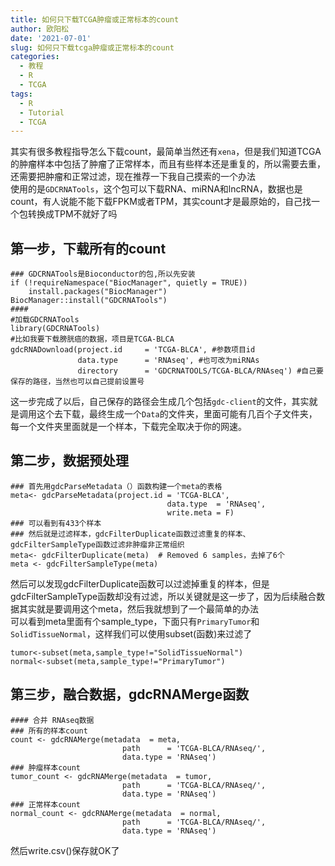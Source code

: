 ```yaml
---
title: 如何只下载TCGA肿瘤或正常标本的count
author: 欧阳松
date: '2021-07-01'
slug: 如何只下载tcga肿瘤或正常标本的count
categories:
  - 教程
  - R
  - TCGA
tags:
  - R
  - Tutorial
  - TCGA
---
```


其实有很多教程指导怎么下载count，最简单当然还有`xena`，但是我们知道TCGA的肿瘤样本中包括了肿瘤了正常样本，而且有些样本还是重复的，所以需要去重，还需要把肿瘤和正常过滤，现在推荐一下我自己摸索的一个办法\
使用的是`GDCRNATools`，这个包可以下载RNA、miRNA和lncRNA，数据也是count，有人说能不能下载FPKM或者TPM，其实count才是最原始的，自己找一个包转换成TPM不就好了吗

## 第一步，下载所有的count

    ### GDCRNATools是Bioconductor的包,所以先安装
    if (!requireNamespace("BiocManager", quietly = TRUE))
        install.packages("BiocManager")
    BiocManager::install("GDCRNATools")
    #### 
    #加载GDCRNATools
    library(GDCRNATools)
    #比如我要下载膀胱癌的数据，项目是TCGA-BLCA
    gdcRNADownload(project.id     = 'TCGA-BLCA', #参数项目id
                   data.type      = 'RNAseq', #也可改为miRNAs
                   directory      = 'GDCRNATOOLS/TCGA-BLCA/RNAseq') #自己要保存的路径，当然也可以自己提前设置号

这一步完成了以后，自己保存的路径会生成几个包括`gdc-client`的文件，其实就是调用这个去下载，最终生成一个`Data`的文件夹，里面可能有几百个子文件夹，每一个文件夹里面就是一个样本，下载完全取决于你的网速。

## 第二步，数据预处理

    ### 首先用gdcParseMetadata（）函数构建一个meta的表格
    meta<- gdcParseMetadata(project.id = 'TCGA-BLCA',
                                       data.type  = 'RNAseq', 
                                       write.meta = F)
    ### 可以看到有433个样本
    ### 然后就是过滤样本，gdcFilterDuplicate函数过滤重复的样本、gdcFilterSampleType函数过滤非肿瘤非正常组织
    meta<- gdcFilterDuplicate(meta)  # Removed 6 samples，去掉了6个
    meta <- gdcFilterSampleType(meta)

然后可以发现gdcFilterDuplicate函数可以过滤掉重复的样本，但是gdcFilterSampleType函数却没有过滤，所以关键就是这一步了，因为后续融合数据其实就是要调用这个meta，然后我就想到了一个最简单的办法\
可以看到meta里面有个sample_type，下面只有`PrimaryTumor`和`SolidTissueNormal`，这样我们可以使用subset(函数)来过滤了

    tumor<-subset(meta,sample_type!="SolidTissueNormal")
    normal<-subset(meta,sample_type!="PrimaryTumor")

## 第三步，融合数据，gdcRNAMerge函数

    #### 合并 RNAseq数据
    ### 所有的样本count
    count <- gdcRNAMerge(metadata  = meta, 
                             path      = 'TCGA-BLCA/RNAseq/', 
                             data.type = 'RNAseq')
    ### 肿瘤样本count
    tumor_count <- gdcRNAMerge(metadata  = tumor, 
                             path      = 'TCGA-BLCA/RNAseq/', 
                             data.type = 'RNAseq')
    ### 正常样本count
    normal_count <- gdcRNAMerge(metadata  = normal, 
                             path      = 'TCGA-BLCA/RNAseq/', 
                             data.type = 'RNAseq')

然后write.csv()保存就OK了

